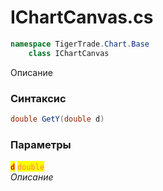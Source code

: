 
# IChartCanvas.cs
```csharp
namespace TigerTrade.Chart.Base  
    class IChartCanvas
```

Описание

### Синтаксис
```csharp
double GetY(double d)
```

### Параметры  
<mark style="color:red;">**`d`**</mark> <mark style="color:coral;">`double`</mark>  
 *Описание*  
  

                    
                    